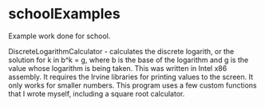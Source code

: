 # schoolExamples
Example work done for school.

DiscreteLogarithmCalculator - calculates the discrete logarith, or the solution for k in b^k = g, where b is the base of the logarithm and g is the value whose logarithm is being taken. This was written in Intel x86 assembly. It requires the Irvine libraries for printing values to the screen. It only works for smaller numbers. This program uses a few custom functions that I wrote myself, including a square root calculator. 
